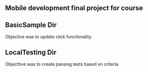 ## Mobile development final project for course

## BasicSample Dir
Objective was to update click functionality

## LocalTesting Dir
Objecttive was to create passing tests based on criteria
